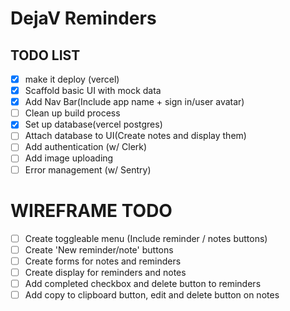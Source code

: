 # DejaV Reminders

## TODO LIST

- [x] make it deploy (vercel)
- [x] Scaffold basic UI with mock data
- [x] Add Nav Bar(Include app name + sign in/user avatar)
- [ ] Clean up build process
- [x] Set up database(vercel postgres)
- [ ] Attach database to UI(Create notes and display them)
- [ ] Add authentication (w/ Clerk)
- [ ] Add image uploading
- [ ] Error management (w/ Sentry)

# WIREFRAME TODO

- [ ] Create toggleable menu (Include reminder / notes buttons)
- [ ] Create 'New reminder/note' buttons
- [ ] Create forms for notes and reminders
- [ ] Create display for reminders and notes
- [ ] Add completed checkbox and delete button to reminders
- [ ] Add copy to clipboard button, edit and delete button on notes
